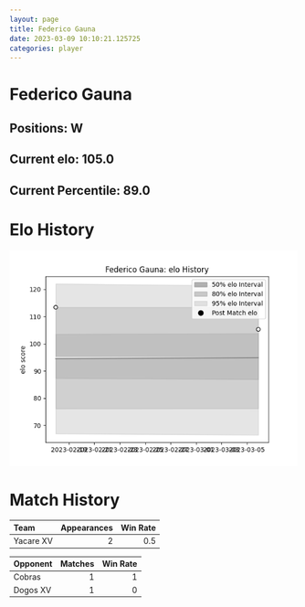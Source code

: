 ```yaml
---  
layout: page  
title: Federico Gauna  
date: 2023-03-09 10:10:21.125725  
categories: player  
---
```

# Federico Gauna

## Positions: W

## Current elo: 105.0

## Current Percentile: 89.0

# Elo History


![elo history](history_FedericoGauna.png)
# Match History


| Team      |   Appearances |   Win Rate |
|:----------|--------------:|-----------:|
| Yacare XV |             2 |        0.5 |

| Opponent   |   Matches |   Win Rate |
|:-----------|----------:|-----------:|
| Cobras     |         1 |          1 |
| Dogos XV   |         1 |          0 |